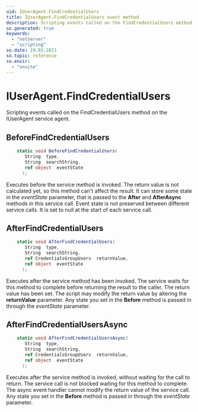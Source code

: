 ```yaml
---
uid: IUserAgent-FindCredentialUsers
title: IUserAgent.FindCredentialUsers event method
description: Scripting events called on the FindCredentialUsers method on the IUserAgent service agent.
so.generated: true
keywords:
  - "netserver"
  - "scripting"
so.date: 19.03.2021
so.topic: reference
so.envir:
  - "onsite"
---
```

# IUserAgent.FindCredentialUsers

Scripting events called on the <see cref='M:SuperOffice.CRM.Services.IUserAgent.FindCredentialUsers'>FindCredentialUsers</see> method on the <see cref='IUserAgent'>IUserAgent</see>  service agent.

## BeforeFindCredentialUsers
```cs
    static void BeforeFindCredentialUsers(
       String  type,
       String  searchString,
       ref object  eventState
      );
```
Executes before the service method is invoked.
The return value is not calculated yet, so this method can't affect the result.
It can store some state in the *eventState* parameter, that is passed to the **After** and **AfterAsync** methods in this service call.
Event state is not preserved between different service calls. It is set to null at the start of each service call.
## AfterFindCredentialUsers
```cs
    static void AfterFindCredentialUsers(
       String  type,
       String  searchString,
       ref CredentialsGroupUsers  returnValue,
       ref object  eventState
      );
```
Executes after the service method has been invoked. The service waits for this method to complete before returning the result to the caller.
The return value has been set. The script may modify the return value by altering the **returnValue** parameter.
Any state you set in the **Before** method is passed in through the *eventState* parameter.
## AfterFindCredentialUsersAsync
```cs
    static void AfterFindCredentialUsersAsync(
       String  type,
       String  searchString,
       ref CredentialsGroupUsers  returnValue,
       ref object  eventState
      );
```
Executes after the service method is invoked, without waiting for the call to return.
The service call is not blocked waiting for this method to complete.
The async event handler cannot modify the return value of the service call.
Any state you set in the **Before** method is passed in through the *eventState* parameter.

